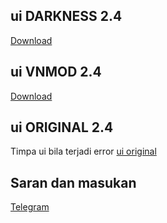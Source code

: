 ## ui DARKNESS 2.4
[Download](https://semawur.com/uFyb0Qiy)

## ui VNMOD 2.4

[Download](https://semawur.com/DbQhVbhx) 


## ui ORIGINAL 2.4

Timpa ui bila terjadi error [ui original](https://semawur.com/5mm4) 

## Saran dan masukan

[Telegram](https://t.me/iifrmdn)
